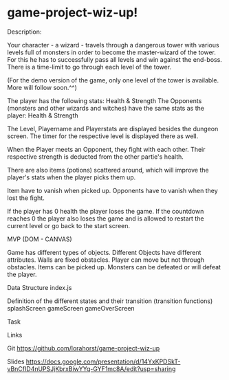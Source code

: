 # game-project-wiz-up!

Description:

Your character - a wizard - travels through a dangerous tower with various levels full of monsters in order to become the master-wizard of the tower. 
For this he has to successfully pass all levels and win against the end-boss.
There is a time-limit to go through each level of the tower. 

(For the demo version of the game, only one level of the tower is available. More will follow soon.^^)

The player has the following stats: Health & Strength
The Opponents (monsters and other wizards and witches) have the same stats as the player: Health & Strength

The Level, Playername and Playerstats are displayed besides the dungeon screen. 
The timer for the respective level is displayed there as well. 

When the Player meets an Opponent, they fight with each other. Their respective strength is deducted from the other partie's health. 

There are also items (potions) scattered around, which will improve the player's stats when the player picks them up.

Item have to vanish when picked up.
Opponents have to vanish when they lost the fight. 

If the player has 0 health the player loses the game. 
If the countdown reaches 0 the player also loses the game and is allowed to restart the current level or go back to the start screen.

MVP (DOM - CANVAS)

Game has different types of objects.
Different Objects have different attributes.
Walls are fixed obstacles.
Player can move but not through obstacles.
Items can be picked up.
Monsters can be defeated or will defeat the player.


Data Structure
index.js



Definition of the different states and their transition (transition functions)
splashScreen
gameScreen
gameOverScreen


Task


Links

Git
https://github.com/lorahorst/game-project-wiz-up

Slides
https://docs.google.com/presentation/d/14YxKPDSkT-vBnCfID4nUPSJjKbrxBiwYYq-GYF1mc8A/edit?usp=sharing